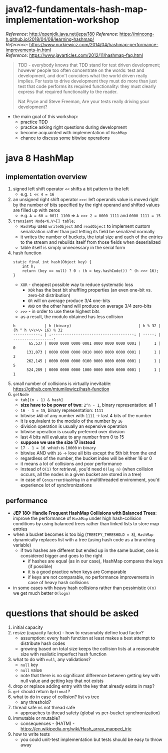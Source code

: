# java12-fundamentals-hash-map-implementation-workshop

_Reference_: http://openjdk.java.net/jeps/180
_Reference_: https://mincong-h.github.io/2018/04/08/learning-hashmap/  
_Reference_: https://www.nurkiewicz.com/2014/04/hashmap-performance-improvements-in.html  
_Reference_: https://www.javarticles.com/2012/11/hashmap-faq.html

> TDD - everybody knows that TDD stand for test driven development; however people too often concentrate on the 
words: test and development, and don't conciders what the world driven really implies. For tests to drive 
development they must do more than just test that code performs its required functionality: they must clearly 
express that required functionality to the reader.  
>
> Nat Pryce and Steve Freeman, Are your tests really driving  your development?

* the main goal of this workshop:
    * practice TDD
    * practice asking right questions during development
    * become acquainted with implementation of `HashMap` 
    * chance to discuss some bitwise operations

# java 8 HashMap
## implementation overview
1. signed left shift operator `<<` shifts a bit pattern to the left
    * e.g. `1 << 4 = 16`
1.  an unsigned right shift operator `>>>`: left operands value is moved right by the number of bits specified 
by the right operand and shifted values are filled up with zeros
    * e.g. `A = 60 = 0011 1100` => `A >>> 2 = 0000 1111` and `0000 1111 = 15`    
1. `transient Node<K,V>[] table;`
    * `HashMap` uses `writeObject` and `readObject` to implement custom serialization rather than 
    just letting its field be serialized normally
    * it writes the number of buckets, the total size and each of the entries to the stream and rebuilds 
    itself from those fields when deserialized
    * table itself is simply unnecessary in the serial form
1. hash function
    ```
    static final int hash(Object key) {
        int h;
        return (key == null) ? 0 : (h = key.hashCode()) ^ (h >>> 16);
    }
    ```    
    * `XOR` - cheapest possible way to reduce systematic loss
        * `XOR` has the best bit shuffling properties (an even one-bit vs. zero-bit distribution)
        * `OR` will on average produce 3/4 one-bits 
        * `AND` on the other hand will produce on average 3/4 zero-bits
    * `>>>` - in order to use these highest bits
    * as a result, the modulo obtained has less collision
    ```
    h             | h (binary)                              | h % 32 | (h ^ h \>\>\> 16) % 32
    ------------: | :-------------------------------------: | -----: | ------------------:
           65,537 | 0000 0000 0000 0001 0000 0000 0000 0001 |      1 |                   0
          131,073 | 0000 0000 0000 0010 0000 0000 0000 0001 |      1 |                   3
          262,145 | 0000 0000 0000 0100 0000 0000 0000 0001 |      1 |                   5
          524,289 | 0000 0000 0000 1000 0000 0000 0000 0001 |      1 |                   1
    ```
1. small number of collisions is virtually inevitable: https://github.com/mtumilowicz/hash-function
1. `getNode`
    * `tab[(n - 1) & hash]`
    * **size have to be power of two**: `2^n - 1`, binary representation: all 1 
    * `16 - 1 = 15`, binary representation: `1111`
    * bitwise `AND` of any number with `1111` -> last 4 bits of the number
    * it is equivalent to the modulo of the number by `16`
    * division operation is usually an expensive operation
    * bitwise operation is usually preferred over division
    * last 4 bits will evaluate to any number from  0 to 15
    * **suppose we use the size 17 instead**
    * `17 - 1 = 16 `which is `10000` in binary 
    * bitwise AND with `16` -> lose all bits except the 5th bit from the end
    * regardless of the number, the bucket index will be either 16 or 0
    * it means a lot of collisions and poor performance
    * instead of `O(1)` for retrieval, you'd need `O(log n)` (when collision occurs, all the nodes in a given bucket 
    are stored in a tree) 
    * in case of `ConcurrentHashMap` in a multithreaded environment, you'd experience lot of synchronizations
## performance
* **JEP 180: Handle Frequent HashMap Collisions with Balanced Trees**: improve the performance of 
`HashMap` under high hash-collision conditions by using balanced trees rather than linked lists to store map 
entries
* when a bucket becomes is too big (`TREEIFY_THRESHOLD = 8`), `HashMap` dynamically replaces list
with a tree (using hash code as a branching variable)
    * if two hashes are different but ended up in the same bucket, one is considered bigger and goes to the right 
        * if hashes are equal (as in our case), HashMap compares the keys (if possible) 
        * it is a good practice when keys are Comparable
        * if keys are not comparable, no performance improvements in case of heavy hash collisions
* in some cases with heavy hash collisions rather than pessimistic `O(n)` we get much better `O(logn)`

# questions that should be asked
1. initial capacity
1. resize (capacity factor) - how to reasonably define load factor?
    * assumption: every hash function at least makes a best attempt to distribute hash codes
    * growing based on total size keeps the collision lists at a reasonable size with realistic imperfect 
    hash function
1. what to do with `null`, any validations?
    * `null` key
    * `null` value
    * note that there is no significant difference between getting key with null value and getting key that
    not exists
1. drop or replace adding entry with the key that already exists in map?
1. `get` should return `Optional`?
1. what to do in case of collision? list vs tree 
    * any threshold?
1. thread safe vs not thread safe
    * approaches to thread safety (global vs per-bucket synchronization)
1. immutable or mutable?
    * consequences - (HATM) - https://en.wikipedia.org/wiki/Hash_array_mapped_trie
1. how to write tests
    * you could unit-test implementation but tests should be easy to throw away